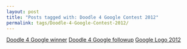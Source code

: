 ```yaml
---
layout: post
title: "Posts tagged with: Doodle 4 Google Contest 2012"
permalink: tags/Doodle-4-Google-Contest-2012/
---
```

[Doodle 4 Google winner](/2012/05/doodle-4-google-winner)
[Doodle 4 Google followup](/2012/05/doodle-4-google-followup)
[Google Logo 2012](/2012/03/google-logo-2012)
